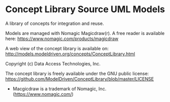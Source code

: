 # Concept Library Source UML Models
A library of concepts for integration and reuse.

Models are managed with Nomagic Magicdraw(r). A free reader is available here: https://www.nomagic.com/products/magicdraw

A web view of the concept library is available on: http://models.modeldriven.org/concepts/ConceptLibrary.html


Copyright (c) Data Access Technologies, Inc. 

The concept library is freely available under the GNU public license: https://github.com/ModelDriven/ConceptLibrary/blob/master/LICENSE

* Macgicdraw is a trademark of Nomagic, Inc. (https://www.nomagic.com/)
